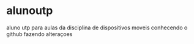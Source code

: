 # alunoutp
aluno utp para aulas da disciplina de dispositivos moveis
conhecendo o github 
fazendo alteraçoes
